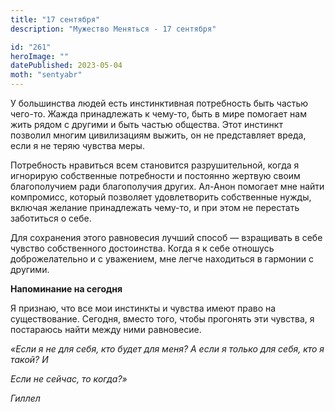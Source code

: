 ```yaml
---
title: "17 сентября"
description: "Мужество Меняться - 17 сентября"

id: "261"
heroImage: ""
datePublished: 2023-05-04
moth: "sentyabr"
---
```


У большинства людей есть инстинктивная потребность быть частью чего-то. Жажда
принадлежать к чему-то, быть в мире помогает нам жить рядом с другими и быть
частью общества. Этот инстинкт позволил многим цивилизациям выжить, он не
представляет вреда, если я не теряю чувства меры.

Потребность нравиться всем становится разрушительной, когда я игнорирую
собственные потребности и постоянно жертвую своим благополучием ради
благополучия других. Ал-Анон помогает мне найти компромисс, который позволяет
удовлетворить собственные нужды, включая желание принадлежать чему-то, и при
этом не перестать заботиться о себе.

Для сохранения этого равновесия лучший способ — взращивать в себе чувство
собственного достоинства. Когда я к себе отношусь доброжелательно и с
уважением, мне легче находиться в гармонии с другими.

**Напоминание на сегодня**

Я признаю, что все мои инстинкты и чувства имеют право на существование.
Сегодня, вместо того, чтобы прогонять эти чувства, я постараюсь найти между
ними равновесие.

_«Если я не для себя, кто будет для меня? А если я только для себя, кто я
такой? И_

_Если не сейчас, то когда?»_

_Гиллел_
